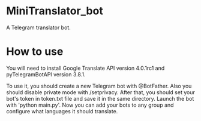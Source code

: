 # MiniTranslator_bot
A Telegram translator bot.

# How to use
You will need to install Google Translate API version 4.0.1rc1 and pyTelegramBotAPI version 3.8.1.

To use it, you should create a new Telegram bot with @BotFather. Also you should disable private mode with /setprivacy. After that, you should set your bot's token in token.txt file and save it in the same directory. Launch the bot with 'python main.py'. Now you can add your bots to any group and configure what languages it should translate.
